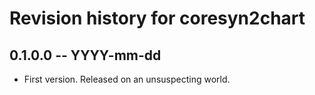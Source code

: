 # Revision history for coresyn2chart

## 0.1.0.0 -- YYYY-mm-dd

* First version. Released on an unsuspecting world.
